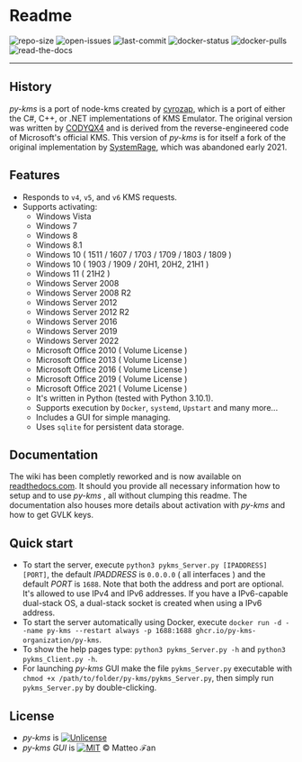 # Readme
![repo-size](https://img.shields.io/github/repo-size/Py-KMS-Organization/py-kms)
![open-issues](https://img.shields.io/github/issues/Py-KMS-Organization/py-kms)
![last-commit](https://img.shields.io/github/last-commit/Py-KMS-Organization/py-kms/master)
![docker-status](https://img.shields.io/docker/cloud/build/pykmsorg/py-kms)
![docker-pulls](https://img.shields.io/docker/pulls/pykmsorg/py-kms)
![read-the-docs](https://img.shields.io/readthedocs/py-kms)
***

## History
_py-kms_ is a port of node-kms created by [cyrozap](http://forums.mydigitallife.info/members/183074-markedsword), which is a port of either the C#, C++, or .NET implementations of KMS Emulator. The original version was written by [CODYQX4](http://forums.mydigitallife.info/members/89933-CODYQX4) and is derived from the reverse-engineered code of Microsoft's official KMS.
This version of _py-kms_ is for itself a fork of the original implementation by [SystemRage](https://github.com/SystemRage/py-kms), which was abandoned early 2021.

## Features
- Responds to `v4`, `v5`, and `v6` KMS requests.
- Supports activating:
	- Windows Vista 
	- Windows 7 
	- Windows 8
	- Windows 8.1
	- Windows 10 ( 1511 / 1607 / 1703 / 1709 / 1803 / 1809 )
    - Windows 10 ( 1903 / 1909 / 20H1, 20H2, 21H1 )
    - Windows 11 ( 21H2 )
	- Windows Server 2008
	- Windows Server 2008 R2
	- Windows Server 2012
	- Windows Server 2012 R2
	- Windows Server 2016
	- Windows Server 2019
	- Windows Server 2022
	- Microsoft Office 2010 ( Volume License )
	- Microsoft Office 2013 ( Volume License )
	- Microsoft Office 2016 ( Volume License )
	- Microsoft Office 2019 ( Volume License )
	- Microsoft Office 2021 ( Volume License )
  - It's written in Python (tested with Python 3.10.1).
  - Supports execution by `Docker`, `systemd`, `Upstart` and many more...
  - Includes a GUI for simple managing.
  - Uses `sqlite` for persistent data storage.

## Documentation
The wiki has been completly reworked and is now available on [readthedocs.com](https://py-kms.readthedocs.io/en/latest/). It should you provide all necessary information how to setup and to use _py-kms_ , all without clumping this readme. The documentation also houses more details about activation with _py-kms_ and how to get GVLK keys.
       
## Quick start
- To start the server, execute `python3 pykms_Server.py [IPADDRESS] [PORT]`, the default _IPADDRESS_ is `0.0.0.0` ( all interfaces ) and the default _PORT_ is `1688`. Note that both the address and port are optional. It's allowed to use IPv4 and IPv6 addresses. If you have a IPv6-capable dual-stack OS, a dual-stack socket is created when using a IPv6 address.
- To start the server automatically using Docker, execute `docker run -d --name py-kms --restart always -p 1688:1688 ghcr.io/py-kms-organization/py-kms`.
- To show the help pages type: `python3 pykms_Server.py -h` and `python3 pykms_Client.py -h`.
- For launching _py-kms_ GUI make the file `pykms_Server.py` executable with `chmod +x /path/to/folder/py-kms/pykms_Server.py`, then simply run `pykms_Server.py` by double-clicking.

## License
   - _py-kms_ is [![Unlicense](https://img.shields.io/badge/license-unlicense-lightgray.svg)](https://github.com/SystemRage/py-kms/blob/master/LICENSE)
   - _py-kms GUI_ is [![MIT](https://img.shields.io/badge/License-MIT-yellow.svg)](https://github.com/SystemRage/py-kms/blob/master/LICENSE.gui.md) © Matteo ℱan

